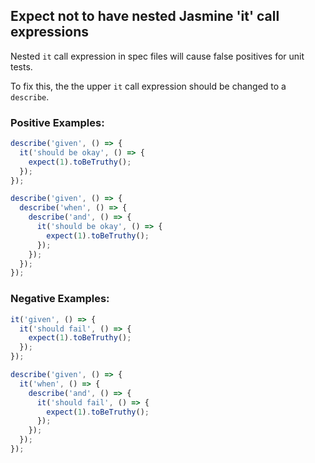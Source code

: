 ## Expect not to have nested Jasmine 'it' call expressions

Nested `it` call expression in spec files will cause false positives for unit tests.

To fix this, the the upper `it` call expression should be changed to a `describe`.

### Positive Examples:
```ts
describe('given', () => {
  it('should be okay', () => {
    expect(1).toBeTruthy();
  });
});

describe('given', () => {
  describe('when', () => {
    describe('and', () => {
      it('should be okay', () => {
        expect(1).toBeTruthy();
      });
    });
  });
});
```

### Negative Examples:

```ts
it('given', () => {
  it('should fail', () => {
    expect(1).toBeTruthy();
  });
});

describe('given', () => {
  it('when', () => {
    describe('and', () => {
      it('should fail', () => {
        expect(1).toBeTruthy();
      });
    });
  });
});
```
